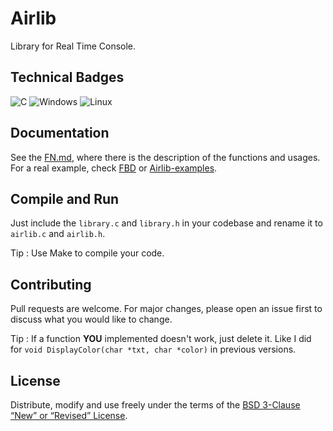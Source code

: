 # Airlib

Library for Real Time Console.

## Technical Badges

![C](https://img.shields.io/badge/c-%2300599C.svg?style=for-the-badge&logo=c&logoColor=white)
![Windows](https://img.shields.io/badge/Windows-0078D6?style=for-the-badge&logo=windows&logoColor=white)
![Linux](https://img.shields.io/badge/Linux-FCC624?style=for-the-badge&logo=linux&logoColor=black)

## Documentation
See the [FN.md](./FN.md), where there is the description of the functions and usages.
For a real example, check [FBD](https://github.com/fbdev64/FBD.git) or [Airlib-examples](https://github.com/fbdev64/Airlib-examples.git).

## Compile and Run

Just include the `library.c` and `library.h` in your codebase and rename it to `airlib.c` and `airlib.h`.

Tip : Use Make to compile your code.

## Contributing 

Pull requests are welcome. For major changes, please open an issue first
to discuss what you would like to change.

Tip : If a function **YOU** implemented doesn't work, just delete it. Like I did for `void DisplayColor(char *txt, char *color)` in previous versions.

## License

Distribute, modify and use freely under the terms of the
[BSD 3-Clause “New” or “Revised” License](./LICENSE).
